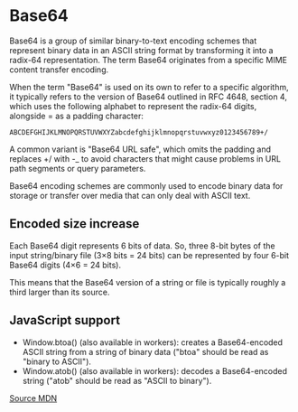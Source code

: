 # Base64 

Base64 is a group of similar binary-to-text
encoding schemes that represent binary data in an
ASCII string format by transforming it into a
radix-64 representation. The term Base64
originates from a specific MIME content transfer
encoding.

When the term "Base64" is used on its own to refer
to a specific algorithm, it typically refers to
the version of Base64 outlined in RFC 4648,
section 4, which uses the following alphabet to
represent the radix-64 digits, alongside = as a
padding character:

```
ABCDEFGHIJKLMNOPQRSTUVWXYZabcdefghijklmnopqrstuvwxyz0123456789+/
```

A common variant is "Base64 URL safe", which omits
the padding and replaces +/ with -_ to avoid
characters that might cause problems in URL path
segments or query parameters.

Base64 encoding schemes are commonly used to
encode binary data for storage or transfer over
media that can only deal with ASCII text.

## Encoded size increase

Each Base64 digit represents 6 bits of data. So,
three 8-bit bytes of the input string/binary file
(3×8 bits = 24 bits) can be represented by four
6-bit Base64 digits (4×6 = 24 bits).

This means that the Base64 version of a string or
file is typically roughly a third larger than its
source.

## JavaScript support

- Window.btoa() (also available in workers):
  creates a Base64-encoded ASCII string from a
  string of binary data ("btoa" should be read as
  "binary to ASCII").
- Window.atob() (also available in workers):
  decodes a Base64-encoded string ("atob" should
  be read as "ASCII to binary").

[Source MDN](https://developer.mozilla.org/en-US/docs/Glossary/Base64)
